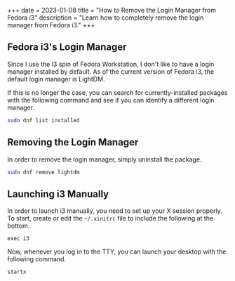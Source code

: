 +++
date = 2023-01-08
title = "How to Remove the Login Manager from Fedora i3"
description = "Learn how to completely remove the login manager from Fedora i3."
+++

## Fedora i3's Login Manager

Since I use the i3 spin of Fedora Workstation, I don't like to have a
login manager installed by default. As of the current version of Fedora
i3, the default login manager is LightDM.

If this is no longer the case, you can search for currently-installed
packages with the following command and see if you can identify a
different login manager.

```sh
sudo dnf list installed
```

## Removing the Login Manager

In order to remove the login manager, simply uninstall the package.

```sh
sudo dnf remove lightdm
```

## Launching i3 Manually

In order to launch i3 manually, you need to set up your X session
properly. To start, create or edit the `~/.xinitrc` file to
include the following at the bottom.

```config
exec i3
```

Now, whenever you log in to the TTY, you can launch your desktop with
the following command.

```sh
startx
```
